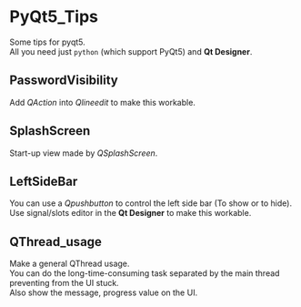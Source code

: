 # PyQt5_Tips
Some tips for pyqt5. <br>
All you need just ```python``` (which support PyQt5) and **Qt Designer**.


## PasswordVisibility
Add _QAction_ into _Qlineedit_ to make this workable.

## SplashScreen
Start-up view made by _QSplashScreen_.

## LeftSideBar
You can use a _Qpushbutton_ to control the left side bar (To show or to hide). <br>
Use signal/slots editor in the **Qt Designer** to make this workable.

## QThread_usage
Make a general QThread usage. <br>
You can do the long-time-consuming task separated by the main thread preventing from the UI stuck. <br>
Also show the message, progress value on the UI.
